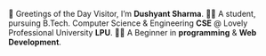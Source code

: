 👋 Greetings of the Day Visitor, I’m **Dushyant Sharma**.
👨‍🎓 A student, pursuing B.Tech. Computer Science & Engineering **CSE** 
@ Lovely Professional University **LPU**. 👨‍💻
A Beginner in **programming** & **Web Development**.
